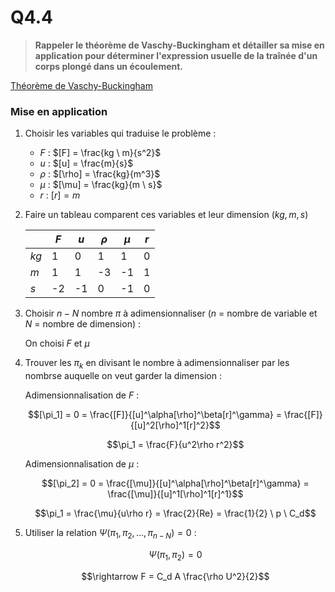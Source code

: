 # Q4.4

> **Rappeler le théorème de Vaschy-Buckingham et détailler sa mise en application pour déterminer l'expression usuelle de la traînée d'un corps plongé dans un écoulement.**

[Théorème de Vaschy-Buckingham](../Notion/Théorème%20de%20Vaschy-Buckingham.md)

### Mise en application

1. Choisir les variables qui traduise le problème :

	- $F$ : $[F] = \frac{kg \ m}{s^2}$
	- $u$ : $[u] = \frac{m}{s}$
	- $\rho$ : $[\rho] = \frac{kg}{m^3}$
	- $\mu$ : $[\mu] = \frac{kg}{m \ s}$
	- $r$ : $[r] = m$

2. Faire un tableau  comparent ces variables et leur dimension ($kg, m, s$)

	|  | $F$ | $u$ | $\rho$ | $\mu$ | $r$ |
	|-|-|-|-|-|-|
	|$kg$|1|0|1|1|0
	|$m$|1|1|-3|-1|1
	|$s$|-2|-1|0|-1|0

3. Choisir $n-N$ nombre $\pi$ à adimensionnaliser ($n$ = nombre de variable et $N$ = nombre de dimension) :

	On choisi $F$ et $\mu$

4. Trouver les $\pi_k$ en divisant le nombre à adimensionnaliser par les nombrse auquelle on veut garder la dimension :

	Adimensionnalisation de $F$ :
	
	$$[\pi_1] = 0 = \frac{[F]}{[u]^\alpha[\rho]^\beta[r]^\gamma} = \frac{[F]}{[u]^2[\rho]^1[r]^2}$$

	$$\pi_1 = \frac{F}{u^2\rho r^2}$$

	Adimensionnalisation de $\mu$ :
	
	$$[\pi_2] = 0 = \frac{[\mu]}{[u]^\alpha[\rho]^\beta[r]^\gamma} = \frac{[\mu]}{[u]^1[\rho]^1[r]^1}$$

	$$\pi_1 = \frac{\mu}{u\rho r} = \frac{2}{Re} = \frac{1}{2} \ p \ C_d$$

5. Utiliser la relation $\Psi(\pi_1, \pi_2, ..., \pi_{n-N}) = 0$ :

	$$\Psi(\pi_1, \pi_2) = 0$$

	$$\rightarrow F = C_d A \frac{\rho U^2}{2}$$

